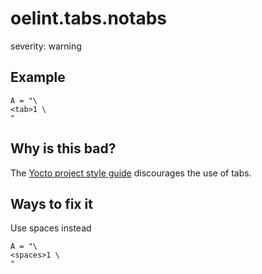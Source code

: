 # oelint.tabs.notabs

severity: warning

## Example

```
A = "\
<tab>1 \
"
```

## Why is this bad?

The [Yocto project style guide](https://docs.yoctoproject.org/contributor-guide/recipe-style-guide.html#variable-formatting) discourages the
use of tabs.

## Ways to fix it

Use spaces instead

```
A = "\
<spaces>1 \
"
```

